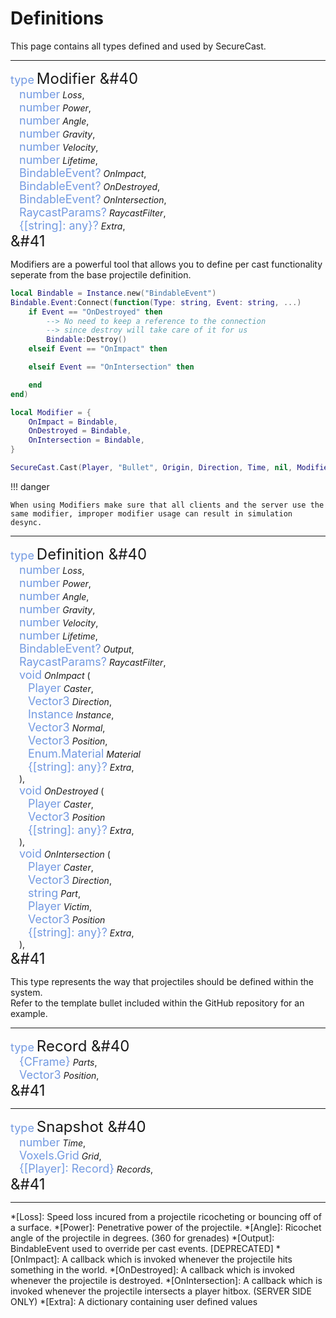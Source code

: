 <style>
    .type {
        color: rgb(115, 154, 226);
        font-size: large
    }
    .method {
        font-size: x-large
    }
</style>

# Definitions

This page contains all types defined and used by SecureCast.

---

<span class="type">type</span>
<span class="method"> Modifier &#40</span>
    <br>&emsp;<span class="type">number</span> <i>Loss</i>,
    <br>&emsp;<span class="type">number</span> <i>Power</i>,
    <br>&emsp;<span class="type">number</span> <i>Angle</i>,
    <br>&emsp;<span class="type">number</span> <i>Gravity</i>,
    <br>&emsp;<span class="type">number</span> <i>Velocity</i>,
    <br>&emsp;<span class="type">number</span> <i>Lifetime</i>,
    <br>&emsp;<span class="type">BindableEvent?</span> <i>OnImpact</i>,
    <br>&emsp;<span class="type">BindableEvent?</span> <i>OnDestroyed</i>,
    <br>&emsp;<span class="type">BindableEvent?</span> <i>OnIntersection</i>,
    <br>&emsp;<span class="type">RaycastParams?</span> <i>RaycastFilter</i>,
    <br>&emsp;<span class="type">{[string]: any}?</span> <i>Extra</i>,
<br><span class="method">&#41</span>

Modifiers are a powerful tool that allows you to define per cast functionality seperate from the base projectile definition.

``` lua title="Custom event handling" linenums="1"
local Bindable = Instance.new("BindableEvent")
Bindable.Event:Connect(function(Type: string, Event: string, ...)
    if Event == "OnDestroyed" then
        --> No need to keep a reference to the connection 
        --> since destroy will take care of it for us
        Bindable:Destroy()
    elseif Event == "OnImpact" then

    elseif Event == "OnIntersection" then

    end
end)

local Modifier = {
    OnImpact = Bindable,
    OnDestroyed = Bindable,
    OnIntersection = Bindable,
}

SecureCast.Cast(Player, "Bullet", Origin, Direction, Time, nil, Modifier)
```

!!! danger

    When using Modifiers make sure that all clients and the server use the same modifier, improper modifier usage can result in simulation desync.

---

<span class="type">type</span>
<span class="method"> Definition &#40</span>
    <br>&emsp;<span class="type">number</span> <i>Loss</i>,
    <br>&emsp;<span class="type">number</span> <i>Power</i>,
    <br>&emsp;<span class="type">number</span> <i>Angle</i>,
    <br>&emsp;<span class="type">number</span> <i>Gravity</i>,
    <br>&emsp;<span class="type">number</span> <i>Velocity</i>,
    <br>&emsp;<span class="type">number</span> <i>Lifetime</i>,
    <br>&emsp;<span class="type">BindableEvent?</span> <i>Output</i>,
    <br>&emsp;<span class="type">RaycastParams?</span> <i>RaycastFilter</i>,
    <br>&emsp;<span class="type">void</span> <i>OnImpact</i> (
        <br>&emsp;&emsp;<span class="type">Player</span> <i>Caster</i>,
        <br>&emsp;&emsp;<span class="type">Vector3</span> <i>Direction</i>,
        <br>&emsp;&emsp;<span class="type">Instance</span> <i>Instance</i>,
        <br>&emsp;&emsp;<span class="type">Vector3</span> <i>Normal</i>,
        <br>&emsp;&emsp;<span class="type">Vector3</span> <i>Position</i>,
        <br>&emsp;&emsp;<span class="type">Enum.Material</span> <i>Material</i>
        <br>&emsp;&emsp;<span class="type">{[string]: any}?</span> <i>Extra</i>,
    <br>&emsp;),
    <br>&emsp;<span class="type">void</span> <i>OnDestroyed</i> (
        <br>&emsp;&emsp;<span class="type">Player</span> <i>Caster</i>,
        <br>&emsp;&emsp;<span class="type">Vector3</span> <i>Position</i>
        <br>&emsp;&emsp;<span class="type">{[string]: any}?</span> <i>Extra</i>,
    <br>&emsp;),
    <br>&emsp;<span class="type">void</span> <i>OnIntersection</i> (
        <br>&emsp;&emsp;<span class="type">Player</span> <i>Caster</i>,
        <br>&emsp;&emsp;<span class="type">Vector3</span> <i>Direction</i>,
        <br>&emsp;&emsp;<span class="type">string</span> <i>Part</i>,
        <br>&emsp;&emsp;<span class="type">Player</span> <i>Victim</i>,
        <br>&emsp;&emsp;<span class="type">Vector3</span> <i>Position</i>
        <br>&emsp;&emsp;<span class="type">{[string]: any}?</span> <i>Extra</i>,
    <br>&emsp;),
<br><span class="method">&#41</span>

This type represents the way that projectiles should be defined within the system.<br>
Refer to the template bullet included within the GitHub repository for an example.

---

<span class="type">type</span>
<span class="method"> Record &#40</span>
    <br>&emsp;<span class="type">{CFrame}</span> <i>Parts</i>,
    <br>&emsp;<span class="type">Vector3</span> <i>Position</i>,
<br><span class="method">&#41</span>

---

<span class="type">type</span>
<span class="method"> Snapshot &#40</span>
    <br>&emsp;<span class="type">number</span> <i>Time</i>,
    <br>&emsp;<span class="type">Voxels.Grid</span> <i>Grid</i>,
    <br>&emsp;<span class="type">{[Player]: Record}</span> <i>Records</i>,
<br><span class="method">&#41</span>

---

*[Loss]: Speed loss incured from a projectile ricocheting or bouncing off of a surface.
*[Power]: Penetrative power of the projectile.
*[Angle]: Ricochet angle of the projectile in degrees. (360 for grenades)
*[Output]: BindableEvent used to override per cast events. [DEPRECATED]
*[OnImpact]: A callback which is invoked whenever the projectile hits something in the world.
*[OnDestroyed]: A callback which is invoked whenever the projectile is destroyed.
*[OnIntersection]: A callback which is invoked whenever the projectile intersects a player hitbox. (SERVER SIDE ONLY)
*[Extra]: A dictionary containing user defined values